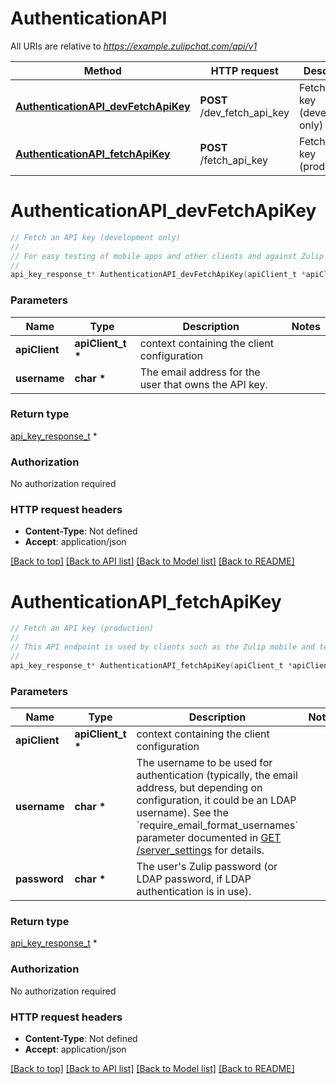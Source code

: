 # AuthenticationAPI

All URIs are relative to *https://example.zulipchat.com/api/v1*

Method | HTTP request | Description
------------- | ------------- | -------------
[**AuthenticationAPI_devFetchApiKey**](AuthenticationAPI.md#AuthenticationAPI_devFetchApiKey) | **POST** /dev_fetch_api_key | Fetch an API key (development only)
[**AuthenticationAPI_fetchApiKey**](AuthenticationAPI.md#AuthenticationAPI_fetchApiKey) | **POST** /fetch_api_key | Fetch an API key (production)


# **AuthenticationAPI_devFetchApiKey**
```c
// Fetch an API key (development only)
//
// For easy testing of mobile apps and other clients and against Zulip development servers, we support fetching a Zulip API key for any user on the development server without authentication (so that they can implement analogues of the one-click login process available for Zulip development servers on the web).  **Note:** This endpoint is only available on Zulip development servers; for obvious security reasons it will always return an error in a Zulip production server.  `POST {{ api_url }}/v1/dev_fetch_api_key` 
//
api_key_response_t* AuthenticationAPI_devFetchApiKey(apiClient_t *apiClient, char * username);
```

### Parameters
Name | Type | Description  | Notes
------------- | ------------- | ------------- | -------------
**apiClient** | **apiClient_t \*** | context containing the client configuration | 
**username** | **char \*** | The email address for the user that owns the API key.  | 

### Return type

[api_key_response_t](api_key_response.md) *


### Authorization

No authorization required

### HTTP request headers

 - **Content-Type**: Not defined
 - **Accept**: application/json

[[Back to top]](#) [[Back to API list]](../README.md#documentation-for-api-endpoints) [[Back to Model list]](../README.md#documentation-for-models) [[Back to README]](../README.md)

# **AuthenticationAPI_fetchApiKey**
```c
// Fetch an API key (production)
//
// This API endpoint is used by clients such as the Zulip mobile and terminal apps to implement password-based authentication.  Given the user's Zulip login credentials, it returns a Zulip API key that the client can use to make requests requests as the user.  This endpoint is only useful for Zulip servers/organizations with EmailAuthBackend or LDAPAuthBackend enabled.  The Zulip mobile apps also support SSO/social authentication (GitHub auth, Google auth, SAML, etc.) that does not use this endpoint.  Instead, the mobile apps reuse the web login flow passing the `mobile_flow_otp` in a webview, and the credentials are returned to the app (encrypted) via a redirect to a `zulip://` URL.  !!! warn \"\"     **Note:** If you signed up using passwordless authentication and     never had a password, you can [reset your password](/help/change-your-password).      See the [API keys](/api/api-keys) documentation for     more details on how to download API key manually.  In a [Zulip development environment](https://zulip.readthedocs.io/en/latest/development/overview.html), see also [the unauthenticated variant](/api/dev-fetch-api-key). 
//
api_key_response_t* AuthenticationAPI_fetchApiKey(apiClient_t *apiClient, char * username, char * password);
```

### Parameters
Name | Type | Description  | Notes
------------- | ------------- | ------------- | -------------
**apiClient** | **apiClient_t \*** | context containing the client configuration | 
**username** | **char \*** | The username to be used for authentication (typically, the email address, but depending on configuration, it could be an LDAP username).  See the &#x60;require_email_format_usernames&#x60; parameter documented in [GET /server_settings](/api/get-server-settings) for details.  | 
**password** | **char \*** | The user&#39;s Zulip password (or LDAP password, if LDAP authentication is in use).  | 

### Return type

[api_key_response_t](api_key_response.md) *


### Authorization

No authorization required

### HTTP request headers

 - **Content-Type**: Not defined
 - **Accept**: application/json

[[Back to top]](#) [[Back to API list]](../README.md#documentation-for-api-endpoints) [[Back to Model list]](../README.md#documentation-for-models) [[Back to README]](../README.md)

